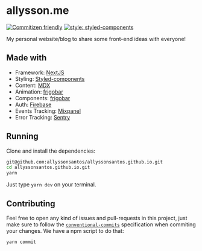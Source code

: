 # allysson.me

[![Commitizen friendly](https://img.shields.io/badge/commitizen-friendly-brightgreen.svg)](http://commitizen.github.io/cz-cli/)
[![style: styled-components](https://img.shields.io/badge/style-%F0%9F%92%85%20styled--components-orange.svg?colorB=daa357&colorA=db748e)](https://github.com/styled-components/styled-components)

My personal website/blog to share some front-end ideas with everyone!

## Made with

- Framework: [NextJS](https://nextjs.org/)
- Styling: [Styled-components](https://github.com/styled-components/styled-components)
- Content: [MDX](https://mdxjs.com)
- Animation: [frigobar](https://github.com/frigobar/frigobar)
- Components: [frigobar](https://github.com/frigobar/frigobar)
- Auth: [Firebase](https://firebase.google.com/docs/auth)
- Events Tracking: [Mixpanel](https://mixpanel.com/)
- Error Tracking: [Sentry](https://sentry.io/)

## Running

Clone and install the dependencies:

```bash
git@github.com:allyssonsantos/allyssonsantos.github.io.git
cd allyssonsantos.github.io.git
yarn
```

Just type `yarn dev` on your terminal.

## Contributing

Feel free to open any kind of issues and pull-requests in this project, just
make sure to follow the [`conventional-commits`](https://www.conventionalcommits.org/en/v1.0.0/)
specification when commiting your changes. We have a npm script to do that:

```bash
yarn commit
```
